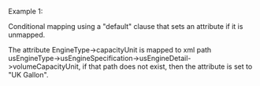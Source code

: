 Example 1:

Conditional mapping using a "default" clause that sets an attribute if it is unmapped.

The attribute EngineType->capacityUnit is mapped to xml path usEngineType->usEngineSpecification->usEngineDetail->volumeCapacityUnit, if that path does not exist, then the attribute is set to "UK Gallon".